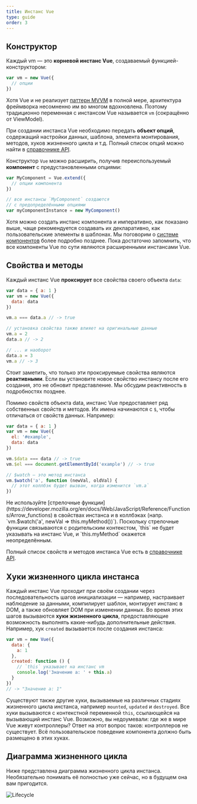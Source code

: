 ```yaml
---
title: Инстанс Vue
type: guide
order: 3
---
```


## Конструктор

Каждый vm — это **корневой инстанс Vue**, создаваемый функцией-конструктором:

``` js
var vm = new Vue({
  // опции
})
```

Хотя Vue и не реализует [паттерн MVVM](https://en.wikipedia.org/wiki/Model_View_ViewModel) в полной мере, архитектура фреймворка несомненно им во многом вдохновлена. Поэтому традиционно переменная с инстансом Vue называется `vm` (сокращённо от ViewModel).

При создании инстанса Vue необходимо передать **объект опций**, содержащий настройки данных, шаблона, элемента монтирования, методов, хуков жизненного цикла и т.д. Полный список опций можно найти в [справочнике API](../api).

Конструктор `Vue` можно расширить, получив переиспользуемый **компонент** с предустановленными опциями:

``` js
var MyComponent = Vue.extend({
  // опции компонента
})

// все инстансы `MyComponent` создаются
// с предопределёнными опциями
var myComponentInstance = new MyComponent()
```

Хотя можно создать инстанс компонента и императивно, как показано выше, чаще рекомендуется создавать их декларативно, как пользовательские элементы в шаблонах. Мы поговорим о [системе компонентов](components.html) более подробно позднее. Пока достаточно запомнить, что все компоненты Vue по сути являются расширенными инстансами Vue.

## Свойства и методы

Каждый инстанс Vue **проксирует** все свойства своего объекта `data`:

``` js
var data = { a: 1 }
var vm = new Vue({
  data: data
})

vm.a === data.a // -> true

// установка свойства также влияет на оригинальные данные
vm.a = 2
data.a // -> 2

// ... и наоборот
data.a = 3
vm.a // -> 3
```

Стоит заметить, что только эти проксируемые свойства являются **реактивными**. Если вы установите новое свойство инстансу после его создания, это не обновит представление. Мы обсудим реактивность в подробностях позднее.

Помимо свойств объекта data, инстанс Vue предоставляет ряд собственных свойств и методов. Их имена начинаются с `$`, чтобы отличаться от свойств данных. Например:

``` js
var data = { a: 1 }
var vm = new Vue({
  el: '#example',
  data: data
})

vm.$data === data // -> true
vm.$el === document.getElementById('example') // -> true

// $watch — это метод инстанса
vm.$watch('a', function (newVal, oldVal) {
  // этот коллбэк будет вызван, когда изменится `vm.a`
})
```

<p class="tip">Не используйте [стрелочные функции](https://developer.mozilla.org/en/docs/Web/JavaScript/Reference/Functions/Arrow_functions) в свойствах инстанса и в коллбэках (напр. `vm.$watch('a', newVal => this.myMethod())`). Поскольку стрелочные функции связываются с родительским контекстом, `this` не будет указывать на инстанс Vue, и `this.myMethod` окажется неопределённым.</p>

Полный список свойств и методов инстанса Vue есть в [справочнике API](../api).

## Хуки жизненного цикла инстанса

Каждый инстанс Vue проходит при своём создании через последовательность шагов инициализации — например, настраивает наблюдение за данными, компилирует шаблон, монтирует инстанс в DOM, а также обновляет DOM при изменении данных. Во время этих шагов вызываются **хуки жизненного цикла**, предоставляющие возможность выполнять какие-нибудь дополнительные действия. Например, хук `created` вызывается после создания инстанса:

``` js
var vm = new Vue({
  data: {
    a: 1
  },
  created: function () {
    // `this` указывает на инстанс vm
    console.log('Значение a: ' + this.a)
  }
})
// -> "Значение a: 1"
```

Существуют также другие хуки, вызываемые на различных стадиях жизненного цикла инстанса, например `mounted`, `updated` и `destroyed`. Все хуки вызываются с контекстной переменной `this`, ссылающейся на вызывающий инстанс Vue. Возможно, вы недоумевали: где же в мире Vue живут контроллеры? Ответ на этот вопрос таков: контроллеров не существует. Всё пользовательское поведение компонента должно быть размещено в этих хуках.

## Диаграмма жизненного цикла

Ниже представлена диаграмма жизненного цикла инстанса. Необязательно понимать её полностью уже сейчас, но в будущем она вам пригодится.

![Lifecycle](/images/lifecycle.png)
